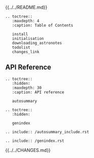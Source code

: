 

{{../../README.md}}

```eval_rst
.. toctree::
   :maxdepth: 4
   :caption: Table of Contents

   install
   initialisation
   downloading_astronotes
   todolist
   changes_link
```

## API Reference

```eval_rst
.. toctree::
   :hidden:
   :maxdepth: 30
   :caption: API reference

   autosummary
```

```eval_rst
.. toctree::
   :hidden:

   genindex
```


```eval_rst
.. include:: /autosummary_include.rst
```

```eval_rst
.. include:: /genindex.rst
```

{{../../CHANGES.md}}
